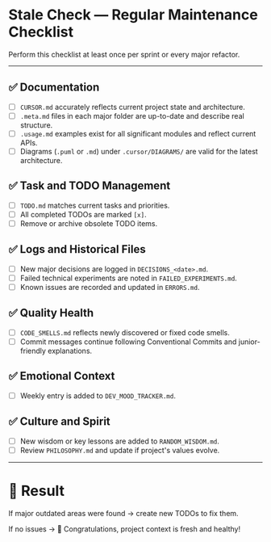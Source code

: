 # Stale Check — Regular Maintenance Checklist

Perform this checklist at least once per sprint or every major refactor.

---

## ✅ Documentation

- [ ] `CURSOR.md` accurately reflects current project state and architecture.
- [ ] `.meta.md` files in each major folder are up-to-date and describe real structure.
- [ ] `.usage.md` examples exist for all significant modules and reflect current APIs.
- [ ] Diagrams (`.puml` or `.md`) under `.cursor/DIAGRAMS/` are valid for the latest architecture.

## ✅ Task and TODO Management

- [ ] `TODO.md` matches current tasks and priorities.
- [ ] All completed TODOs are marked `[x]`.
- [ ] Remove or archive obsolete TODO items.

## ✅ Logs and Historical Files

- [ ] New major decisions are logged in `DECISIONS_<date>.md`.
- [ ] Failed technical experiments are noted in `FAILED_EXPERIMENTS.md`.
- [ ] Known issues are recorded and updated in `ERRORS.md`.

## ✅ Quality Health

- [ ] `CODE_SMELLS.md` reflects newly discovered or fixed code smells.
- [ ] Commit messages continue following Conventional Commits and junior-friendly explanations.

## ✅ Emotional Context

- [ ] Weekly entry is added to `DEV_MOOD_TRACKER.md`.

## ✅ Culture and Spirit

- [ ] New wisdom or key lessons are added to `RANDOM_WISDOM.md`.
- [ ] Review `PHILOSOPHY.md` and update if project's values evolve.

---

# 💬 Result

If major outdated areas were found → create new TODOs to fix them.

If no issues → 🎉 Congratulations, project context is fresh and healthy!
